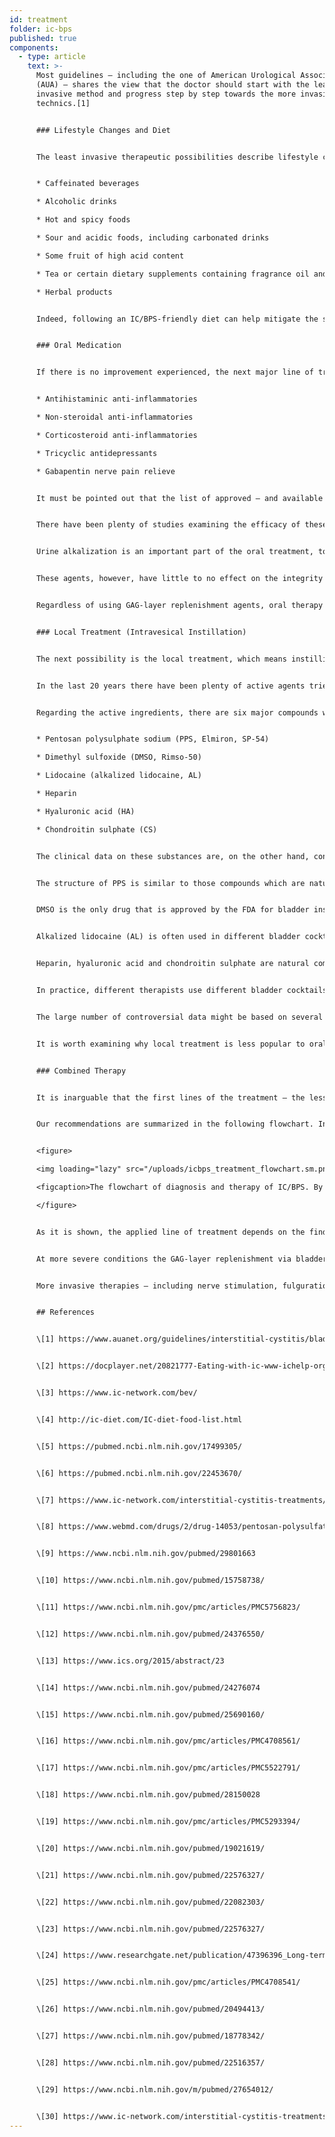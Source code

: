 ```yaml
---
id: treatment
folder: ic-bps
published: true
components:
  - type: article
    text: >-
      Most guidelines – including the one of American Urological Association
      (AUA) – shares the view that the doctor should start with the least
      invasive method and progress step by step towards the more invasive
      technics.[1]


      ### Lifestyle Changes and Diet 


      The least invasive therapeutic possibilities describe lifestyle changes. Diet has a major impact on the symptoms. IC/BPS food and drink lists are widely available on the internet,[2],[3],[4] and scientific papers have been published about this topic, too.[5],[6] Most of the references agree that certain nourishments irritate the damaged bladder wall. Lists usually mention the following things:


      * Caffeinated beverages

      * Alcoholic drinks

      * Hot and spicy foods

      * Sour and acidic foods, including carbonated drinks

      * Some fruit of high acid content

      * Tea or certain dietary supplements containing fragrance oil and/or volatile oil compounds

      * Herbal products


      Indeed, following an IC/BPS-friendly diet can help mitigate the symptoms. However, lifestyle and diet changes alone do not always work, especially in severe cases. It usually takes a considerable amount of time until the effects manifest, and during this sort of therapy, the symptoms may become worse.


      ### Oral Medication


      If there is no improvement experienced, the next major line of treatment is oral therapy. The most common medicines usually contain one or more of the following active ingredients:


      * Antihistaminic anti-inflammatories

      * Non-steroidal anti-inflammatories

      * Corticosteroid anti-inflammatories

      * Tricyclic antidepressants

      * Gabapentin nerve pain relieve


      It must be pointed out that the list of approved – and available – products greatly varies by country.


      There have been plenty of studies examining the efficacy of these substances, it is summarized on many pages, too.[7] These agents have anti-inflammatory, pain mediator blocking and antidepressant effect; therefore, oral medication is an effective way of mitigating the urinary and/or the pain symptoms, thus improving the patient's quality of life.


      Urine alkalization is an important part of the oral treatment, too, since the acidic urine can irritate the bladder and make the symptoms worse. Avoiding food groups that make the urine more acidic is not effective enough in many cases. Therefore, alkalizing pills (medicines or food supplements) play a major role in oral medication, as well.


      These agents, however, have little to no effect on the integrity of the GAG-layer. It is worth mentioning there are certain products which do contain one or more active pharmaceutical ingredients (detailed later) used for GAG-layer replenishment. Many of them are widely known and available on the internet. In this group, the most important medicine is Pentosan Polysulfate Sodium (PPS, Elmiron, SP-54), which is approved by the Food and Drug Administration (FDA, the USA), and considered to be the only oral drug that actively helps GAG-layer replenishment.


      Regardless of using GAG-layer replenishment agents, oral therapy has some considerable drawbacks. To reach the bladder the drugs must be absorbed in the digestive system, enter the circulation and reach other tissues too. This fact lowers the efficacy of the drugs and increases the chance of side effects. PPS, for example, has to be taken for 3 months or more to experience its effect on the GAG-layer. Orally administered PPS taken over longer period may have serious side-effects;[8] a recent discovery on this topic is particularly concerning.[9]


      ### Local Treatment (Intravesical Instillation)


      The next possibility is the local treatment, which means instilling certain substances directly into the bladder.


      In the last 20 years there have been plenty of active agents tried out. Some of these, for example BCG (Bacillus Calmette-Guarin) have turned out to be ineffective.[10] Others, like interfering with the nerve growth factors, have had safety issues.[11] With certain substances, only partial improvement has been achieved: with vanilloids, for example, pain have had been reduced, but no improvement has been observed regarding the urinary symptoms.[12] There are some agents which have been under examination right now, but either the results have been controversial and/or inconclusive so far, or there have not been enough clinical tests yet. Blocking the P2X3 receptors (which affect the bladder activity) might be promising, but further experiments would be needed.[13] Botulinum toxin A (BTX-A, Botox) has been examined several times, but the results seem controversial.[14],[15] Using liposomes for delivering different agents might be an efficient method,[16] but, again, further experiments would be needed.


      Regarding the active ingredients, there are six major compounds which that are associated with GAG-layer replenishment. These are the following:


      * Pentosan polysulphate sodium (PPS, Elmiron, SP-54)

      * Dimethyl sulfoxide (DMSO, Rimso-50)

      * Lidocaine (alkalized lidocaine, AL)

      * Heparin

      * Hyaluronic acid (HA)

      * Chondroitin sulphate (CS)


      The clinical data on these substances are, on the other hand, controversial.


      The structure of PPS is similar to those compounds which are naturally present in the GAG-layer. Its mechanism of action is still not known, but it might be an effective intravesical medicine.[17]


      DMSO is the only drug that is approved by the FDA for bladder instillation. According to some papers, it is more effective than certain other agents,[18] whereas other references point out the issues related to DMSO.[19]


      Alkalized lidocaine (AL) is often used in different bladder cocktails. According to certain sources, it is an effective medicine for GAG-layer replenishment[20] on its own. Most therapists think it can raise the efficacy of other compounds,[21] even if there are studies denying it.


      Heparin, hyaluronic acid and chondroitin sulphate are natural components of the GAG-layer. Heparin, either alone or with other compounds is often used in the local treatment.[22] There are data that says it is less effective than e.g. DMSO (see above). Hyaluronic acid may be the most widespread component; its efficacy has been examined several times, with different results.[23],[24],[25] The available data are similarly controversial for chondroitin sulphate, too.[26],[27],[28] According to some studies, HA+CS might be just as effective as DMSO.[29]


      In practice, different therapists use different bladder cocktails,[30] hoping that the patient will respond to the treatment.


      The large number of controversial data might be based on several facts. Firstly, the etiology of IC/BPS is still not known. If the disease can appear for different reasons, patients with different etiology might respond differently to the treatments. Secondly, in many countries only one or very few of these medicines are approved, which alone hinders the possibility of building an objective and comparative picture. Thirdly, in most countries there are only a few agents or cocktails used for instillation, usually in a magistral form, which makes it very hard to run clinical trials with ample sample sizes.


      It is worth examining why local treatment is less popular to oral medication in spite of it is more effective – providing the right medicine is used. Invasiveness is an important factor. Many doctors tend to avoid using a catheter unless it is inevitable. Patients often refuse instillation therapy, being afraid of the pain, and the risk of further issues – microlesions and infections – a catheter can cause. To overcome these problems, Urosystem has developed UroDapter® and UroStill®. The former one is a small device which that replaces the catheter. The latter one is a device that enables self-instillation for female patients. With UroStill® the bladder treatment can be performed at home, without any direct assistance from the therapist.


      ### Combined Therapy


      It is inarguable that the first lines of the treatment – the less invasive methods, such as diet and oral medication – are necessary. Unfortunately, not only does the diagnosis take a long time, but also the effect of the less invasive therapies appears later. This leads to a common situation in which the patients waste 1–3 years or more living with hardly tolerable pain, severe urinary syndromes and a gradually worsening quality of life. The more time has been spent in this way, the more likely it is that the patient will not respond to the less invasive lines of treatment at all.


      Our recommendations are summarized in the following flowchart. In cases of severe symptoms, it is recommended to start with combined therapy of oral and intravesical treatments so that the patient's condition can improve as soon as it can.


      <figure>

      <img loading="lazy" src="/uploads/icbps_treatment_flowchart.sm.png" srcset="/uploads/icbps_treatment_flowchart.png 2x, /uploads/icbps_treatment_flowchart.sm.png 1x" alt="ICBPS treatment flowchart"/>

      <figcaption>The flowchart of diagnosis and therapy of IC/BPS. By 100% of the GAG-layer integrity test, the mean of the urine portions measured on the first (low fluid intake) day should be meant (described in the Diagnosing IC/BPS chapter)</figcaption>

      </figure>


      As it is shown, the applied line of treatment depends on the findings of the GAG-layer integrity test. Lifestyle changes, diet and oral medication is efficient and sufficient only in mild cases of IC/BPS. Patient follow-up is necessary in these cases, too, because despite the applied treatments a worsening condition cannot be ruled out. (The patient follow-up system has not been implemented to this website yet.)


      At more severe conditions the GAG-layer replenishment via bladder instillations shall be started immediately, but all the less invasive methods are usually performed simultaneously.


      More invasive therapies – including nerve stimulation, fulguration of the damaged regions of the GAG-layer or cystectomy – are performed only if all the other treatments have been ineffective. Alternative methods – including acupuncture, high-pressure oxygen therapy – are mostly recommended as supplementary treatments, taking into consideration their wrong cost-benefit ratio.


      ## References


      \[1] https://www.auanet.org/guidelines/interstitial-cystitis/bladder-pain-syndrome-(2011-amended-2014)


      \[2] https://docplayer.net/20821777-Eating-with-ic-www-ichelp-org-interstitial-cystitis-association.html


      \[3] https://www.ic-network.com/bev/


      \[4] http://ic-diet.com/IC-diet-food-list.html


      \[5] https://pubmed.ncbi.nlm.nih.gov/17499305/


      \[6] https://pubmed.ncbi.nlm.nih.gov/22453670/


      \[7] https://www.ic-network.com/interstitial-cystitis-treatments/oral-medication/


      \[8] https://www.webmd.com/drugs/2/drug-14053/pentosan-polysulfate-sodium-oral/details


      \[9] https://www.ncbi.nlm.nih.gov/pubmed/29801663


      \[10] https://www.ncbi.nlm.nih.gov/pubmed/15758738/


      \[11] https://www.ncbi.nlm.nih.gov/pmc/articles/PMC5756823/


      \[12] https://www.ncbi.nlm.nih.gov/pubmed/24376550/


      \[13] https://www.ics.org/2015/abstract/23


      \[14] https://www.ncbi.nlm.nih.gov/pubmed/24276074


      \[15] https://www.ncbi.nlm.nih.gov/pubmed/25690160/


      \[16] https://www.ncbi.nlm.nih.gov/pmc/articles/PMC4708561/


      \[17] https://www.ncbi.nlm.nih.gov/pmc/articles/PMC5522791/


      \[18] https://www.ncbi.nlm.nih.gov/pubmed/28150028


      \[19] https://www.ncbi.nlm.nih.gov/pmc/articles/PMC5293394/


      \[20] https://www.ncbi.nlm.nih.gov/pubmed/19021619/


      \[21] https://www.ncbi.nlm.nih.gov/pubmed/22576327/


      \[22] https://www.ncbi.nlm.nih.gov/pubmed/22082303/


      \[23] https://www.ncbi.nlm.nih.gov/pubmed/22576327/


      \[24] https://www.researchgate.net/publication/47396396_Long-term_results_of_intravesical_hyaluronan_therapy_in_bladder_pain_syndromeinterstitial_cystitis


      \[25] https://www.ncbi.nlm.nih.gov/pmc/articles/PMC4708541/


      \[26] https://www.ncbi.nlm.nih.gov/pubmed/20494413/


      \[27] https://www.ncbi.nlm.nih.gov/pubmed/18778342/


      \[28] https://www.ncbi.nlm.nih.gov/pubmed/22516357/


      \[29] https://www.ncbi.nlm.nih.gov/m/pubmed/27654012/


      \[30] https://www.ic-network.com/interstitial-cystitis-treatments/bladder-instillations/
---
```

